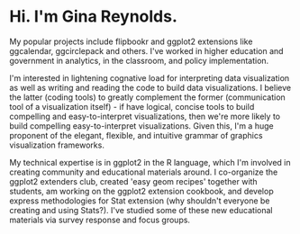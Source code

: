 # Hi. I'm Gina Reynolds.

My popular projects include flipbookr and ggplot2 extensions like ggcalendar, ggcirclepack and others.  I've worked in higher education and government in analytics, in the classroom, and policy implementation.   

I'm interested in lightening cognative load for interpreting data visualization as well as writing and reading the code to build data visualizations.  I believe the latter (coding tools) to greatly complement the former (communication tool of a visualization itself) - if have logical, concise tools to build compelling and easy-to-interpret visualizations, then we're more likely to build compelling easy-to-interpret visualizations.   Given this, I'm a huge proponent of the elegant, flexible, and intuitive grammar of graphics visualization frameworks. 

My technical expertise is in ggplot2 in the R language, which I'm involved in creating community and educational materials around. I co-organize the ggplot2 extenders club, created 'easy geom recipes' together with students, am working on the ggplot2 extension cookbook, and develop express methodologies for Stat extension (why shouldn't everyone be creating and using Stats?).  I've studied some of these new educational materials via survey response and focus groups. 



